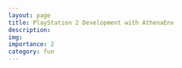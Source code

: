 ```yaml
---
layout: page
title: PlayStation 2 Development with AthenaEnv
description:
img:
importance: 2
category: fun
---
```

